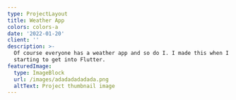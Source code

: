 ```yaml
---
type: ProjectLayout
title: Weather App
colors: colors-a
date: '2022-01-20'
client: ''
description: >-
  Of course everyone has a weather app and so do I. I made this when I was
  starting to get into Flutter.
featuredImage:
  type: ImageBlock
  url: /images/adadadadadada.png
  altText: Project thumbnail image
---
```

